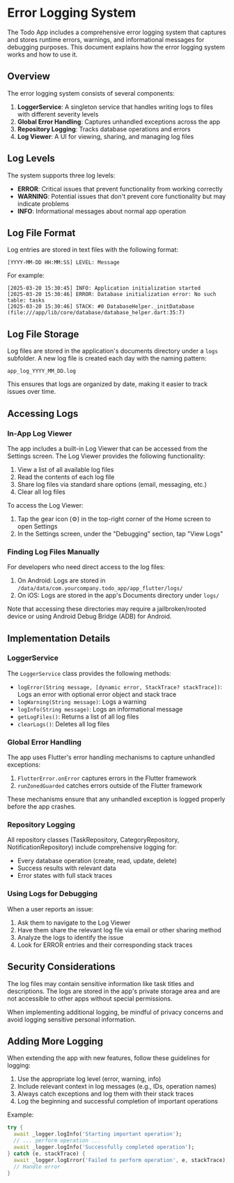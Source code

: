 # Error Logging System

The Todo App includes a comprehensive error logging system that captures and stores runtime errors, warnings, and informational messages for debugging purposes. This document explains how the error logging system works and how to use it.

## Overview

The error logging system consists of several components:

1. **LoggerService**: A singleton service that handles writing logs to files with different severity levels
2. **Global Error Handling**: Captures unhandled exceptions across the app
3. **Repository Logging**: Tracks database operations and errors
4. **Log Viewer**: A UI for viewing, sharing, and managing log files

## Log Levels

The system supports three log levels:

- **ERROR**: Critical issues that prevent functionality from working correctly
- **WARNING**: Potential issues that don't prevent core functionality but may indicate problems
- **INFO**: Informational messages about normal app operation

## Log File Format

Log entries are stored in text files with the following format:

```
[YYYY-MM-DD HH:MM:SS] LEVEL: Message
```

For example:
```
[2025-03-20 15:30:45] INFO: Application initialization started
[2025-03-20 15:30:46] ERROR: Database initialization error: No such table: tasks
[2025-03-20 15:30:46] STACK: #0 DatabaseHelper._initDatabase (file:///app/lib/core/database/database_helper.dart:35:7)
```

## Log File Storage

Log files are stored in the application's documents directory under a `logs` subfolder. A new log file is created each day with the naming pattern:

```
app_log_YYYY_MM_DD.log
```

This ensures that logs are organized by date, making it easier to track issues over time.

## Accessing Logs

### In-App Log Viewer

The app includes a built-in Log Viewer that can be accessed from the Settings screen. The Log Viewer provides the following functionality:

1. View a list of all available log files
2. Read the contents of each log file
3. Share log files via standard share options (email, messaging, etc.)
4. Clear all log files

To access the Log Viewer:
1. Tap the gear icon (⚙️) in the top-right corner of the Home screen to open Settings
2. In the Settings screen, under the "Debugging" section, tap "View Logs"

### Finding Log Files Manually

For developers who need direct access to the log files:

1. On Android: Logs are stored in `/data/data/com.yourcompany.todo_app/app_flutter/logs/`
2. On iOS: Logs are stored in the app's Documents directory under `logs/`

Note that accessing these directories may require a jailbroken/rooted device or using Android Debug Bridge (ADB) for Android.

## Implementation Details

### LoggerService

The `LoggerService` class provides the following methods:

- `logError(String message, [dynamic error, StackTrace? stackTrace])`: Logs an error with optional error object and stack trace
- `logWarning(String message)`: Logs a warning
- `logInfo(String message)`: Logs an informational message
- `getLogFiles()`: Returns a list of all log files
- `clearLogs()`: Deletes all log files

### Global Error Handling

The app uses Flutter's error handling mechanisms to capture unhandled exceptions:

1. `FlutterError.onError` captures errors in the Flutter framework
2. `runZonedGuarded` catches errors outside of the Flutter framework

These mechanisms ensure that any unhandled exception is logged properly before the app crashes.

### Repository Logging

All repository classes (TaskRepository, CategoryRepository, NotificationRepository) include comprehensive logging for:

- Every database operation (create, read, update, delete)
- Success results with relevant data
- Error states with full stack traces

### Using Logs for Debugging

When a user reports an issue:

1. Ask them to navigate to the Log Viewer
2. Have them share the relevant log file via email or other sharing method
3. Analyze the logs to identify the issue
4. Look for ERROR entries and their corresponding stack traces

## Security Considerations

The log files may contain sensitive information like task titles and descriptions. The logs are stored in the app's private storage area and are not accessible to other apps without special permissions.

When implementing additional logging, be mindful of privacy concerns and avoid logging sensitive personal information.

## Adding More Logging

When extending the app with new features, follow these guidelines for logging:

1. Use the appropriate log level (error, warning, info)
2. Include relevant context in log messages (e.g., IDs, operation names)
3. Always catch exceptions and log them with their stack traces
4. Log the beginning and successful completion of important operations

Example:

```dart
try {
  await _logger.logInfo('Starting important operation');
  // ... perform operation ...
  await _logger.logInfo('Successfully completed operation');
} catch (e, stackTrace) {
  await _logger.logError('Failed to perform operation', e, stackTrace);
  // Handle error
}
```